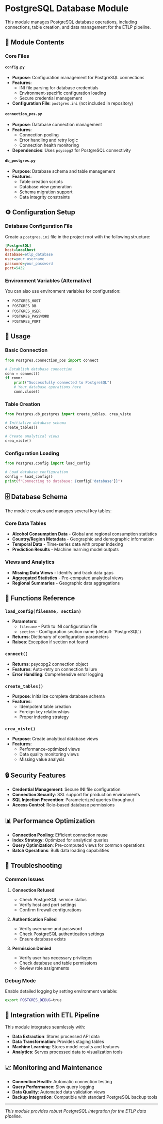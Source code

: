 # PostgreSQL Database Module

This module manages PostgreSQL database operations, including connections, table creation, and data management for the ETLP pipeline.

## 📁 Module Contents

### Core Files

#### `config.py`
- **Purpose**: Configuration management for PostgreSQL connections
- **Features**:
  - INI file parsing for database credentials
  - Environment-specific configuration loading
  - Secure credential management
- **Configuration File**: `postgres.ini` (not included in repository)

#### `connection_pos.py` 
- **Purpose**: Database connection management
- **Features**:
  - Connection pooling
  - Error handling and retry logic
  - Connection health monitoring
- **Dependencies**: Uses `psycopg2` for PostgreSQL connectivity

#### `db_postgres.py`
- **Purpose**: Database schema and table management
- **Features**:
  - Table creation scripts
  - Database view generation
  - Schema migration support
  - Data integrity constraints

## ⚙️ Configuration Setup

### Database Configuration File

Create a `postgres.ini` file in the project root with the following structure:

```ini
[PostgreSQL]
host=localhost
database=etlp_database
user=your_username
password=your_password
port=5432
```

### Environment Variables (Alternative)
You can also use environment variables for configuration:
- `POSTGRES_HOST`
- `POSTGRES_DB`
- `POSTGRES_USER`
- `POSTGRES_PASSWORD`
- `POSTGRES_PORT`

## 🚀 Usage

### Basic Connection
```python
from Postgres.connection_pos import connect

# Establish database connection
conn = connect()
if conn:
    print("Successfully connected to PostgreSQL")
    # Your database operations here
    conn.close()
```

### Table Creation
```python
from Postgres.db_postgres import create_tables, crea_viste

# Initialize database schema
create_tables()

# Create analytical views
crea_viste()
```

### Configuration Loading
```python
from Postgres.config import load_config

# Load database configuration
config = load_config()
print(f"Connecting to database: {config['database']}")
```

## 🗄️ Database Schema

The module creates and manages several key tables:

### Core Data Tables
- **Alcohol Consumption Data** - Global and regional consumption statistics
- **Country/Region Metadata** - Geographic and demographic information
- **Temporal Data** - Time-series data with proper indexing
- **Prediction Results** - Machine learning model outputs

### Views and Analytics
- **Missing Data Views** - Identify and track data gaps
- **Aggregated Statistics** - Pre-computed analytical views
- **Regional Summaries** - Geographic data aggregations

## 🔧 Functions Reference

### `load_config(filename, section)`
- **Parameters**: 
  - `filename` - Path to INI configuration file
  - `section` - Configuration section name (default: 'PostgreSQL')
- **Returns**: Dictionary of configuration parameters
- **Raises**: Exception if section not found

### `connect()`
- **Returns**: psycopg2 connection object
- **Features**: Auto-retry on connection failure
- **Error Handling**: Comprehensive error logging

### `create_tables()`
- **Purpose**: Initialize complete database schema
- **Features**: 
  - Idempotent table creation
  - Foreign key relationships
  - Proper indexing strategy

### `crea_viste()`
- **Purpose**: Create analytical database views
- **Features**:
  - Performance-optimized views
  - Data quality monitoring views
  - Missing value analysis

## 🔒 Security Features

- **Credential Management**: Secure INI file configuration
- **Connection Security**: SSL support for production environments
- **SQL Injection Prevention**: Parameterized queries throughout
- **Access Control**: Role-based database permissions

## 📊 Performance Optimization

- **Connection Pooling**: Efficient connection reuse
- **Index Strategy**: Optimized for analytical queries
- **Query Optimization**: Pre-computed views for common operations
- **Batch Operations**: Bulk data loading capabilities

## 🐛 Troubleshooting

### Common Issues

1. **Connection Refused**
   - Check PostgreSQL service status
   - Verify host and port settings
   - Confirm firewall configurations

2. **Authentication Failed**
   - Verify username and password
   - Check PostgreSQL authentication settings
   - Ensure database exists

3. **Permission Denied**
   - Verify user has necessary privileges
   - Check database and table permissions
   - Review role assignments

### Debug Mode
Enable detailed logging by setting environment variable:
```bash
export POSTGRES_DEBUG=true
```

## 🔄 Integration with ETL Pipeline

This module integrates seamlessly with:
- **Data Extraction**: Stores processed API data
- **Data Transformation**: Provides staging tables
- **Machine Learning**: Stores model results and features
- **Analytics**: Serves processed data to visualization tools

## 📈 Monitoring and Maintenance

- **Connection Health**: Automatic connection testing
- **Query Performance**: Slow query logging
- **Data Quality**: Automated data validation views
- **Backup Integration**: Compatible with standard PostgreSQL backup tools

---

*This module provides robust PostgreSQL integration for the ETLP data pipeline.*